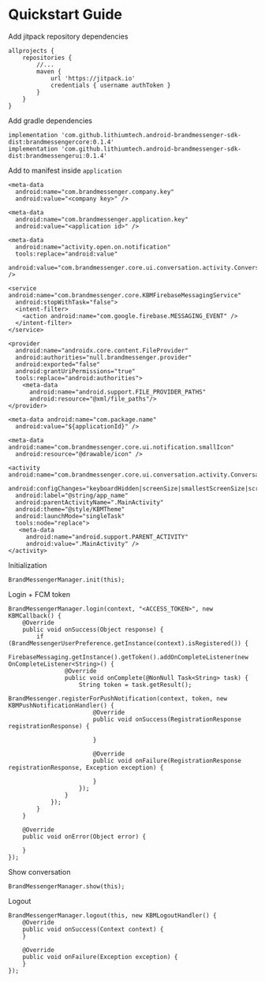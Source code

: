 # Quickstart Guide

Add jitpack repository dependencies

    allprojects {  
        repositories {  
			//...
            maven {  
                url 'https://jitpack.io'  
                credentials { username authToken }  
            }  
        }  
    }

Add gradle dependencies

    implementation 'com.github.lithiumtech.android-brandmessenger-sdk-dist:brandmessengercore:0.1.4'  
    implementation 'com.github.lithiumtech.android-brandmessenger-sdk-dist:brandmessengerui:0.1.4'

Add to manifest inside `application`

    <meta-data  
      android:name="com.brandmessenger.company.key"  
      android:value="<company key>" />
      
    <meta-data  
      android:name="com.brandmessenger.application.key"  
      android:value="<application id>" /> 
      
    <meta-data  
      android:name="activity.open.on.notification"  
      tools:replace="android:value"
      android:value="com.brandmessenger.core.ui.conversation.activity.ConversationActivity" />
      
    <service android:name="com.brandmessenger.core.KBMFirebaseMessagingService" 
      android:stopWithTask="false">  
      <intent-filter>
        <action android:name="com.google.firebase.MESSAGING_EVENT" />  
      </intent-filter>
    </service>
    
    <provider  
      android:name="androidx.core.content.FileProvider"  
      android:authorities="null.brandmessenger.provider"  
      android:exported="false"  
      android:grantUriPermissions="true"  
      tools:replace="android:authorities">  
        <meta-data
          android:name="android.support.FILE_PROVIDER_PATHS"  
          android:resource="@xml/file_paths"/>  
    </provider>
    
    <meta-data android:name="com.package.name"  
      android:value="${applicationId}" />
      
    <meta-data android:name="com.brandmessenger.core.ui.notification.smallIcon"  
      android:resource="@drawable/icon" />

    <activity android:name="com.brandmessenger.core.ui.conversation.activity.ConversationActivity"  
      android:configChanges="keyboardHidden|screenSize|smallestScreenSize|screenLayout|orientation"  
      android:label="@string/app_name"  
      android:parentActivityName=".MainActivity"  
      android:theme="@style/KBMTheme"  
      android:launchMode="singleTask"  
      tools:node="replace">  
       <meta-data
         android:name="android.support.PARENT_ACTIVITY"  
         android:value=".MainActivity" />  
    </activity>

Initialization

    BrandMessengerManager.init(this);

Login + FCM token

    BrandMessengerManager.login(context, "<ACCESS_TOKEN>", new KBMCallback() {
        @Override
        public void onSuccess(Object response) {
            if (BrandMessengerUserPreference.getInstance(context).isRegistered()) {
                FirebaseMessaging.getInstance().getToken().addOnCompleteListener(new OnCompleteListener<String>() {
                    @Override
                    public void onComplete(@NonNull Task<String> task) {
                        String token = task.getResult();
                        BrandMessenger.registerForPushNotification(context, token, new KBMPushNotificationHandler() {
                            @Override
                            public void onSuccess(RegistrationResponse registrationResponse) {

                            }

                            @Override
                            public void onFailure(RegistrationResponse registrationResponse, Exception exception) {

                            }
                        });
                    }
                });
            }
        }

        @Override
        public void onError(Object error) {

        }
    });

Show conversation

    BrandMessengerManager.show(this);

Logout

    BrandMessengerManager.logout(this, new KBMLogoutHandler() {
        @Override
        public void onSuccess(Context context) {
        }

        @Override
        public void onFailure(Exception exception) {
        }
    });
